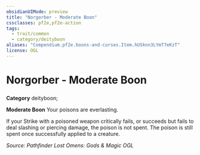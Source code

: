 ```yaml
---
obsidianUIMode: preview
title: "Norgorber - Moderate Boon"
cssclasses: pf2e,pf2e-action
tags:
  - trait/common
  - category/deityboon
aliases: "Compendium.pf2e.boons-and-curses.Item.hUSknn3LYmT7eKzT"
license: OGL
---
```

# Norgorber - Moderate Boon

### 

**Category** deityboon; 




**Moderate Boon** Your poisons are everlasting.

If your Strike with a poisoned weapon critically fails, or succeeds but fails to deal slashing or piercing damage, the poison is not spent. The poison is still spent once successfully applied to a creature.

*Source: Pathfinder Lost Omens: Gods & Magic*
*OGL*